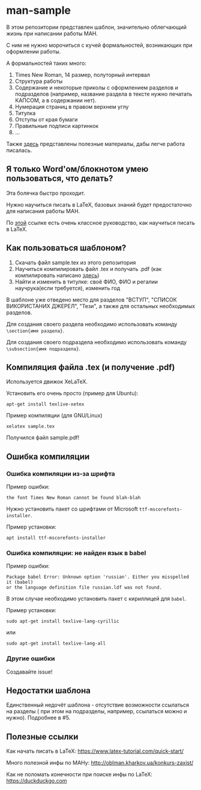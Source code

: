 # man-sample

В этом репозитории представлен шаблон, значительно облегчающий жизнь при написании работы МАН.

С ним не нужно морочиться с кучей формальностей, возникающих при оформлении работы.

А формальностей таких много:
1. Times New Roman, 14 размер, полуторный интервал
2. Структура работы
3. Содержание и некоторые приколы с оформлением разделов и подразделов (например, название раздела в тексте нужно печатать КАПСОМ, а в содержании нет).
4. Нумерация страниц в правом верхнем углу
5. Титулка
6. Отступы от края бумаги
7. Правильные подписи картинкок
8. ...


Также [здесь](#links) представлены полезные материалы, дабы легче работа писалась.

## Я только Word'ом/блокнотом умею пользоваться, что делать?
Эта болячка быстро проходит.

Нужно научиться писать в LaTeX, базовых знаний будет предостаточно для написания работы МАН.

По [этой](https://www.latex-tutorial.com/quick-start/) ссылке есть очень классное руководство, как научиться писать в LaTeX.

## Как пользоваться шаблоном?

1. Скачать файл sample.tex из этого репозитория
2. Научиться компилировать файл .tex и получать .pdf (как компилировать написано [здесь](#compiling))
3. Найти и изменить в титулке: своё ФИО, ФИО и регалии научрука(если требуется), изменить год

В шаблоне уже отведено место для разделов "ВСТУП", "СПИСОК ВИКОРИСТАНИХ ДЖЕРЕЛ", "Тези", а также для остальных необходимых разделов.

Для создания своего раздела необходимо использовать команду `\section{имя раздела}`.

Для создания своего подраздела необходимо использовать команду `\subsection{имя подраздела}`.

<a name="compiling"><h2> Компиляция файла .tex (и получение .pdf)</h2></a>
Используется движок XeLaTeX.

Установить его очень просто (пример для Ubuntu):
```
apt-get install texlive-xetex
```
Пример компиляции (для GNU/Linux)
```
xelatex sample.tex
```

Получился файл sample.pdf!

## Ошибка компиляции
### Ошибка компиляции из-за шрифта
Пример ошибки:
```
the font Times New Roman cannot be found blah-blah
```
Нужно установить пакет со шрифтами от Microsoft `ttf-mscorefonts-installer`.

Пример установки:
```
apt install ttf-mscorefonts-installer 
```

### Ошибка компиляции: не найден язык в babel
Пример ошибки:
```
Package babel Error: Unknown option 'russian'. Either you misspelled it (babel) 
or the language definition file russian.ldf was not found.
```
В этом случае необходимо установить пакет с кириллицей для `babel`.

Пример установки:
```
sudo apt-get install texlive-lang-cyrillic
```
или
```
sudo apt-get install texlive-lang-all
```

### Другие ошибки
Создавайте issue!

## Недостатки шаблона
Единственный недочёт шаблона - отсутствие возможности ссылаться на разделы (
при этом на подразделы, например, ссылаться можно и нужно). Подробнее в #5.

<a name="links"> <h2> Полезные ссылки </h2> </a>

Как начать писать в LaTeX: https://www.latex-tutorial.com/quick-start/

Много полезной инфы по МАНу: http://oblman.kharkov.ua/konkurs-zaxist/

Как не поломать конечности при поиске инфы по LaTeX: https://duckduckgo.com

